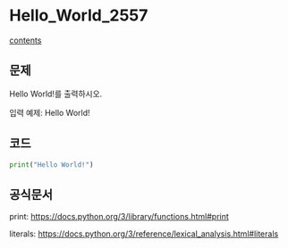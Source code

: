 # Hello_World_2557
[contents](../Baekjoon_Pyhon.md)

## 문제
Hello World!를 출력하시오.

입력 예제: Hello World!

## 코드
```python
print("Hello World!")
```

## 공식문서 
print: https://docs.python.org/3/library/functions.html#print

literals: https://docs.python.org/3/reference/lexical_analysis.html#literals